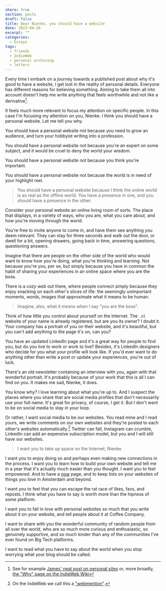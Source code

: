 ```yaml
---
share: true
section: posts
draft: false
title: Dear Nienke, you should have a website
date: 2023-04-26
excerpt: ""
categories:
  - Essays
tags:
  - friends
  - IndieWeb
  - personal archiving
  - letters
---
```


Every time I embark on a journey towards a published post about why it's good to have a website, I get lost in the reality of personal details. Everyone has different reasons for believing something. Aiming to take them all into account doesn't help me write anything that feels worthwhile and not like a derivative[^1].

It feels much more relevant to focus my attention on specific people. In this case I'm focusing my attention on you, Nienke. I think you should have a personal website. Let me tell you why.

You should have a personal website not because you need to grow an audience, and turn your hobbyist writing into a profession.

You should have a personal website not because you're an expert on some subject, and it would be cruel to deny the world your wisdom.

You should have a personal website not because you think you're important.

You should have a personal website not because the world is in need of your highlight reel.

> You should have a personal website because I think the online world is as real as the offline world. You have a presence in one, and you should have a presence in the other.

Consider your personal website an online living room of sorts. The place that displays, in a variety of ways, who you are, what you care about, and how you're moving through the world.

You're free to invite anyone to come in, and have them see anything you deem relevant. They can stay for three seconds and walk out the door, or dwell for a bit, opening drawers, going back in time, answering questions, questioning answers.

Imagine that there are people on the other side of the world who would want to know how you're doing, what you're thinking and learning. Not because you're you, per se, but simply because you have in common the habit of sharing your experiences in an online space where you are the boss.

There is a _cozy web_ out there, where people connect simply because they enjoy snacking on each other's slices of life: the seemingly unimportant moments, words, images that approximate what it means to be human.

> Imagine, also, what it means when I say "you are the boss".

Think of how little you control about yourself on the Internet. The `.nl` website of your name is already registered, but are you its owner? I doubt it. Your company has a portrait of you on their website, and it's beautiful, but you can't add anything to the page it's on, can you?

You have an updated LinkedIn page and it's a great way for people to find you, but do you live to work or work to live? Besides, it's LinkedIn designers who decide for you what your profile will look like. If you'd ever want to do anything other than write a post or update your experiences, you're out of luck.

There's an old newsletter containing an interview with you, again with that wonderful portrait. It's probably because of your work that this is all I can find on you. It makes me sad, Nienke, it does.

You know why? I love learning about what you're up to. And I suspect the places where you share that are social media profiles that don't necessarily use your full name. It's great for privacy, of course, I get it. But I don't want to be on social media to stay in your loop.

Or rather, I want social media to be our websites. You read mine and I read yours, we write comments on our own websites and they're posted to each other's websites automatically.[^2] Twitter can fall, Instagram can crumble, LinkedIn can add an expensive subscription model, but you and I will still have our websites.

> I want you to take up space on the Internet, Nienke.

I want you to enjoy doing so and perhaps even making new connections in the process. I want you to learn how to build your own website and tell me in a year that it's actually much easier than you thought. I want you to feel empowered. And to have a [now](/now) page, and to keep lists on your websites of things you love in Amsterdam and beyond.

I want you to feel that you can escape the rat race of likes, favs, and reposts. I think what you have to say is worth more than the hipness of some platform.

I want you to fall in love with personal websites so much that you write about it on your website, and tell people about it at Coffee Company.

I want to share with you the wonderful community of random people from all over the world, who are so much more curious and enthusiastic, so genuinely supportive, and so much kinder than any of the communities I've ever found on Big Tech platforms.

I want to read what you have to say about the world when you stop worrying what your blog should be called.

[^1]: See for example [James' neat post on personal sites](https://jamesg.blog/2023/04/13/exploring-personal-websites/) or, more broadly, [the "Why" page on the IndieWeb Wiki](https://indieweb.org/why)
[^2]: On the IndieWeb we call this a ["webmention"](https://indieweb.org/Webmention).

